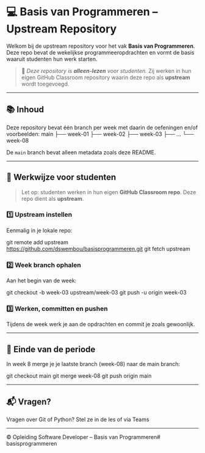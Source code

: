 # 💻 Basis van Programmeren – Upstream Repository

Welkom bij de upstream repository voor het vak **Basis van Programmeren**.  
Deze repo bevat de wekelijkse programmeeropdrachten en vormt de basis waaruit studenten hun werk starten.

> 📌 *Deze repository is **alleen-lezen** voor studenten.* Zij werken in hun eigen GitHub Classroom repository waarin deze repo als **upstream** wordt toegevoegd.

---

## 📚 Inhoud

Deze repository bevat één branch per week met daarin de oefeningen en/of voorbeelden:
main
├── week-01
├── week-02
├── week-03
├── ...
└── week-08

De `main` branch bevat alleen metadata zoals deze README.

---

## 🧭 Werkwijze voor studenten

> Let op: studenten werken in hun eigen **GitHub Classroom repo**. Deze repo dient als **upstream**.

### 1️⃣ Upstream instellen
Eenmalig in je lokale repo:

git remote add upstream https://github.com/dswembou/basisprogrammeren.git
git fetch upstream

### 2️⃣ Week branch ophalen
Aan het begin van de week:

git checkout -b week-03 upstream/week-03
git push -u origin week-03

### 3️⃣ Werken, committen en pushen
Tijdens de week werk je aan de opdrachten en commit je zoals gewoonlijk.

---

## 🔀 Einde van de periode
In week 8 merge je je laatste branch (week-08) naar de main branch:

git checkout main
git merge week-08
git push origin main

---

## 📬 Vragen?
Vragen over Git of Python?
Stel ze in de les of via Teams

---

© Opleiding Software Developer – Basis van Programmeren#   b a s i s p r o g r a m m e r e n  
 